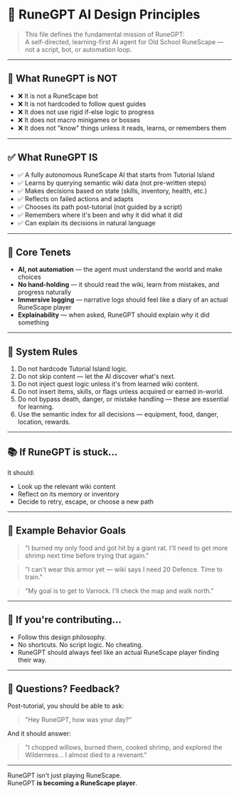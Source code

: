 # 🧠 RuneGPT AI Design Principles

> This file defines the fundamental mission of RuneGPT:  
> A self-directed, learning-first AI agent for Old School RuneScape — not a script, bot, or automation loop.

---

## 🚫 What RuneGPT is NOT

- ❌ It is not a RuneScape bot
- ❌ It is not hardcoded to follow quest guides
- ❌ It does not use rigid if-else logic to progress
- ❌ It does not macro minigames or bosses
- ❌ It does not "know" things unless it reads, learns, or remembers them

---

## ✅ What RuneGPT **IS**

- ✅ A fully autonomous RuneScape AI that starts from Tutorial Island
- ✅ Learns by querying semantic wiki data (not pre-written steps)
- ✅ Makes decisions based on state (skills, inventory, health, etc.)
- ✅ Reflects on failed actions and adapts
- ✅ Chooses its path post-tutorial (not guided by a script)
- ✅ Remembers where it's been and why it did what it did
- ✅ Can explain its decisions in natural language

---

## 🧭 Core Tenets

- **AI, not automation** — the agent must understand the world and make choices
- **No hand-holding** — it should read the wiki, learn from mistakes, and progress naturally
- **Immersive logging** — narrative logs should feel like a diary of an actual RuneScape player
- **Explainability** — when asked, RuneGPT should explain *why* it did something

---

## 🔐 System Rules

1. Do not hardcode Tutorial Island logic.
2. Do not skip content — let the AI discover what's next.
3. Do not inject quest logic unless it's from learned wiki content.
4. Do not insert items, skills, or flags unless acquired or earned in-world.
5. Do not bypass death, danger, or mistake handling — these are essential for learning.
6. Use the semantic index for all decisions — equipment, food, danger, location, rewards.

---

## 📚 If RuneGPT is stuck...

It should:
- Look up the relevant wiki content
- Reflect on its memory or inventory
- Decide to retry, escape, or choose a new path

---

## 🧠 Example Behavior Goals

> "I burned my only food and got hit by a giant rat. I'll need to get more shrimp next time before trying that again."

> "I can't wear this armor yet — wiki says I need 20 Defence. Time to train."

> "My goal is to get to Varrock. I'll check the map and walk north."

---

## 👤 If you're contributing...

- Follow this design philosophy.
- No shortcuts. No script logic. No cheating.
- RuneGPT should always feel like an actual RuneScape player finding their way.

---

## 💬 Questions? Feedback?

Post-tutorial, you should be able to ask:
> "Hey RuneGPT, how was your day?"

And it should answer:
> "I chopped willows, burned them, cooked shrimp, and explored the Wilderness... I almost died to a revenant."

---

RuneGPT isn't just playing RuneScape.  
RuneGPT **is becoming a RuneScape player**. 